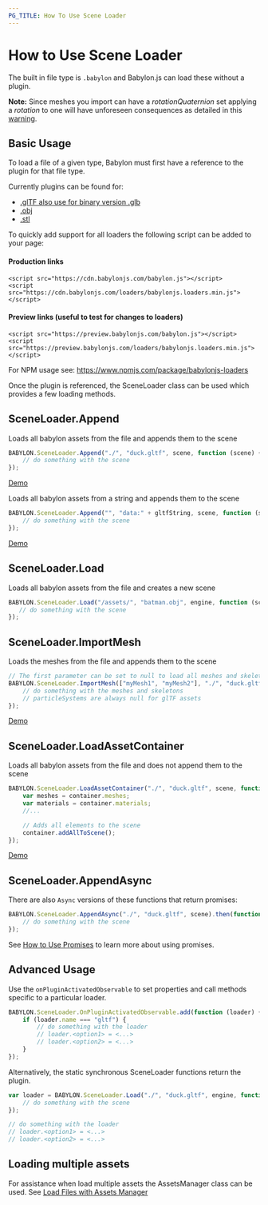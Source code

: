 ```yaml
---
PG_TITLE: How To Use Scene Loader
---
```


# How to Use Scene Loader

The built in file type is `.babylon` and Babylon.js can load these without a plugin.

**Note:** Since meshes you import can have a _rotationQuaternion_ set applying a _rotation_ to one will have unforeseen consequences as detailed in this [warning](/resources/rotation_conventions#warning).

## Basic Usage

To load a file of a given type, Babylon must first have a reference to the plugin for that file type.

Currently plugins can be found for:
 - [.glTF also use for binary version .glb](/How_To/glTF)
 - [.obj](/How_To/OBJ)
 - [.stl](/How_To/STL)

To quickly add support for all loaders the following script can be added to your page:
#### Production links
```
<script src="https://cdn.babylonjs.com/babylon.js"></script>
<script src="https://cdn.babylonjs.com/loaders/babylonjs.loaders.min.js"></script>
```

#### Preview links (useful to test for changes to loaders)
```
<script src="https://preview.babylonjs.com/babylon.js"></script>
<script src="https://preview.babylonjs.com/loaders/babylonjs.loaders.min.js"></script>
```
For NPM usage see: https://www.npmjs.com/package/babylonjs-loaders

Once the plugin is referenced, the SceneLoader class can be used which provides a few loading methods.

## SceneLoader.Append

Loads all babylon assets from the file and appends them to the scene
```javascript
BABYLON.SceneLoader.Append("./", "duck.gltf", scene, function (scene) {
    // do something with the scene
});
```
[Demo](http://www.babylonjs-playground.com/#WGZLGJ)

Loads all babylon assets from a string and appends them to the scene
```javascript
BABYLON.SceneLoader.Append("", "data:" + gltfString, scene, function (scene) {
    // do something with the scene
});
```
[Demo](https://playground.babylonjs.com/#88CB6A#1)

## SceneLoader.Load

Loads all babylon assets from the file and creates a new scene
```javascript
BABYLON.SceneLoader.Load("/assets/", "batman.obj", engine, function (scene) { 
   // do something with the scene
});
```

## SceneLoader.ImportMesh

Loads the meshes from the file and appends them to the scene
```javascript
// The first parameter can be set to null to load all meshes and skeletons
BABYLON.SceneLoader.ImportMesh(["myMesh1", "myMesh2"], "./", "duck.gltf", scene, function (meshes, particleSystems, skeletons) {
    // do something with the meshes and skeletons
    // particleSystems are always null for glTF assets
});
```
[Demo](http://www.babylonjs-playground.com/#JUKXQD)

## SceneLoader.LoadAssetContainer

Loads all babylon assets from the file and does not append them to the scene
```javascript
BABYLON.SceneLoader.LoadAssetContainer("./", "duck.gltf", scene, function (container) {
    var meshes = container.meshes;
    var materials = container.materials;
    //...

    // Adds all elements to the scene
    container.addAllToScene();
});
```
[Demo](http://www.babylonjs-playground.com/#JA1ND3#48)

## SceneLoader.AppendAsync

There are also `Async` versions of these functions that return promises:
```javascript
BABYLON.SceneLoader.AppendAsync("./", "duck.gltf", scene).then(function (scene) {
    // do something with the scene
});
```

See [How to Use Promises](/How_To/Promises) to learn more about using promises.

## Advanced Usage

Use the `onPluginActivatedObservable` to set properties and call methods specific to a particular loader.

```javascript
BABYLON.SceneLoader.OnPluginActivatedObservable.add(function (loader) {
    if (loader.name === "gltf") {
        // do something with the loader
        // loader.<option1> = <...>
        // loader.<option2> = <...>
    }
});
```

Alternatively, the static synchronous SceneLoader functions return the plugin.

```javascript
var loader = BABYLON.SceneLoader.Load("./", "duck.gltf", engine, function (scene) {
    // do something with the scene
});

// do something with the loader
// loader.<option1> = <...>
// loader.<option2> = <...>
```

## Loading multiple assets
For assistance when load multiple assets the AssetsManager class can be used.
See [Load Files with Assets Manager](/How_To/How_to_use_AssetsManager)
